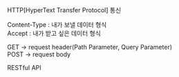 HTTP[HyperText Transfer Protocol] 통신  

Content-Type : 내가 보낼 데이터 형식  
Accept : 내가 받고 싶은 데이터 형식  

GET -> request header(Path Parameter, Query Parameter)  
POST -> request body  

RESTful API  
